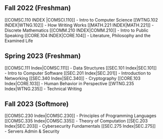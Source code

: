 
## Fall 2022 (Freshman)
[[COMSC.110 INDEX |COMSCI.110]] - Intro to Computer Science
[[WTNG.102 INDEX|WTNG.102]] - How Writing Works
[[MATH.221 INDEX|MATH.221]] - Discrete Mathematics
[[COMM.210 INDEX|COMM.210]] - Intro to Public Speaking
[[CORE.104 INDEX|CORE.104]] - Literature, Philosophy and the Examined Life

## Spring 2023 (Freshman)
[[COMSC.111 Index|COMSC.111]] - Data Structures
[[SEC.101 Index|SEC.101]] - Intro to Computer Software 
[[SEC.201 Index|SEC.201]] - Introduction to Networking
[[SEC.340 Index|SEC.340]] - Cryptography
[[CORE.103 Index|CORE.103]] - Human Behavior in Perspective
[[WTNG.235 Index|WTNG.235]] - Technical Writing

## Fall 2023 (Softmore)
[[COMSC.230 Index|COMSC.230]] - Principles of Programming Languages
[[COMSC.335 Index|COMSC.335]] - Theory of Computation
[[SEC.203 Index|SEC.203]] - Cybersecurity Fundamentals
[[SEC.275 Index|SEC.275]] - Servers Admin & Security



